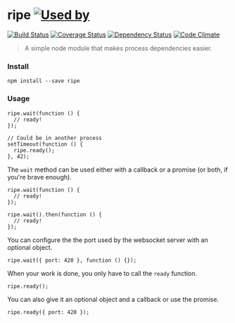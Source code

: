 # ripe [![Used by](https://img.shields.io/badge/used%20by-bangular-blue.svg?style=flat-square)](https://github.com/42Zavattas/generator-bangular)

[![Build Status](https://travis-ci.org/Apercu/ripe.svg?branch=master)](https://travis-ci.org/Apercu/ripe) [![Coverage Status](https://coveralls.io/repos/Apercu/ripe/badge.svg?branch=master)](https://coveralls.io/r/Apercu/ripe?branch=master) [![Dependency Status](https://david-dm.org/Apercu/ripe.svg)](https://david-dm.org/Apercu/ripe) [![Code Climate](https://codeclimate.com/github/Apercu/ripe/badges/gpa.svg)](https://codeclimate.com/github/Apercu/ripe)

> A simple node module that makes process dependencies easier.

### Install

    npm install --save ripe

### Usage

    ripe.wait(function () {
      // ready!
    });

    // Could be in another process
    setTimeout(function () {
      ripe.ready();
    }, 42);

The `wait` method can be used either with a callback or a promise (or both, if you're brave enough).

    ripe.wait(function () {
      // ready!
    });

    ripe.wait().then(function () {
      // ready!
    });

You can configure the the port used by the websocket server with an optional object.

    ripe.wait({ port: 420 }, function () {});

When your work is done, you only have to call the `ready` function.

    ripe.ready();

You can also give it an optional object and a callback or use the promise.

    ripe.ready({ port: 420 });
